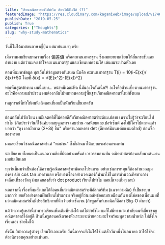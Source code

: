 ```yaml
---
title: "เรียนคณิตศาสตร์ไปทำไม เรียนไปก็ไม่ได้ (?)"
featuredImage: "https://res.cloudinary.com/kagamiweb/image/upload/v1746804798/blog.coregamehd.com/why-study-mathematics.jpg"
publishDate: "2019-05-25"
publish: True
categories: ["Thoughts"]
slug: "why-study-mathematics"
---
```



วันนี้ไม่ได้มาสอนภาษาญี่ปุ่น แค่มาบ่นเฉยๆ ครับ

เมื่อวานผมเขียนบทความเรื่อง 偏差値 หรือคะแนนมาตรฐาน ซึ่งผมพยายามเขียนให้สั้นกระชับและอ่านง่าย แต่กว่าผมจะเข้าใจคะแนนมาตรฐานและเขียนบทความได้ เล่นผมซะปวดหัวเลย

ตอนที่ผมหาข้อมูล ทุกเว็บให้ข้อมูลตรงกันหมด นั่นคือ
คะแนนมาตรฐาน T(i) = 10(i-E(x))/δ(x)+50
โดยที่ δ(x) = √(E(x^2)-(E(x))^2)

พอเห็นสูตรข้างบน ผมนี่แบบ... หน่าหนีเดอะฟัค นี่มันอะไรกันเนี่ย?! อะไรคือส่วนเบี่ยงเบนมาตรฐาน อะไรคือความแปรปรวน ผมต้องกลับไปทบทวนความรู้พื้นฐานวิชาคณิตศาสตร์ใหม่ทั้งหมด

เหตุการณ์นี้ทำให้ผมนึงถึงตอนที่ผมเป็นนักเรียนขึ้นมาครับ

---

ย้อนกลับไปวัยเรียน ผมมีเจตคติที่ไม่ค่อยดีกับวิชาคณิตศาสตร์ระดับม.ปลาย เพราะไม่รู้ว่าจะเรียนไปทำไม ชีวิตประจำวันก็ใช้แค่บวกลบคูณหาร เศษส่วน-ทศนิยมและเปอร์เซ็นต์ คงไม่มีใครไปตลาดแล้วบอกว่า "ลุง เอาผักกาด (2+3i) ชิ้น" หรือคำนวณหาค่า det (ดีเทอร์มิแนนต์ของเมตริกซ์) ก่อนซื้อของหรอก

ผมเลยเรียนวิชาคณิตศาสตร์แค่ "พอผ่าน" ซึ่งก็ผ่านมาได้แบบกระท่อนกระแท่น

น่าเสียดาย ทั้งหมดเป็นแนวความคิดที่ผิดอย่างมหันต์
เวรกรรมตามทัน คณิตศาสตร์ย้อนกลับมาเล่นงานผมยับเยินเลย

ทุกวันนี้ผมจำเป็นต้องใช้ความรู้คณิตศาสตร์มาพัฒนาโปรแกรม อย่างเช่นการหมุนก็ต้องคำนวณมุมองศา sin cos tan มาครบเลย หรือบางเรื่องอย่างเวคเตอร์ก็นำมาใช้ในการคำนวณทิศทางการเคลื่อนที่ของวัตถุ (ผมเคยสงสัยว่า dot product เรียนไปทำไม ตอนนี้เจอเต็มๆ เลย)

นอกจากนี้ เรื่องที่ผมสังเกตได้คือคนที่เก่งคณิตศาสตร์จะมีอัลกอริทึม (แนวความคิด) ที่เป็นระบบมากกว่า ยกตัวอย่างตอนฝึกเขียนโปรแกรม จริงอยู่ที่ว่าผลลัพธ์ออกมาเหมือนกัน แต่โค้ดของเพื่อนผมที่เก่งคณิตศาสตร์นั้นมีประสิทธิภาพที่ดีกว่าอย่างชัดเจน (ถ้าพูดศัพท์เทคนิคก็คือค่า Big-O ต่ำกว่า)

แม้ว่าความรู้เหล่านี้สามารถเรียนเพิ่มเติมทีหลังได้ แต่ไม่ว่ายังไง ผมก็ไม่มีทางเก่งเท่ากับคนที่เชี่ยวชาญคณิตศาสตร์ได้อยู่ดี ป่านนี้ครูสอนคณิตฯคงหัวเราะเยาะด้วยความสะใจพร้อมพูดว่าสมน้ำหน้า ไม่ตั้งใจเรียนเอง ช่วยไม่ได้

ดังนั้น วิชาความรู้ต่างๆ เรียนไปเถอะครับ วันนี้อาจจะยังไม่ได้ใช้ แต่สักวันหนึ่งในอนาคต ถ้าได้ใช้จะต้องนึกขอบคุณอย่างแน่นอน
